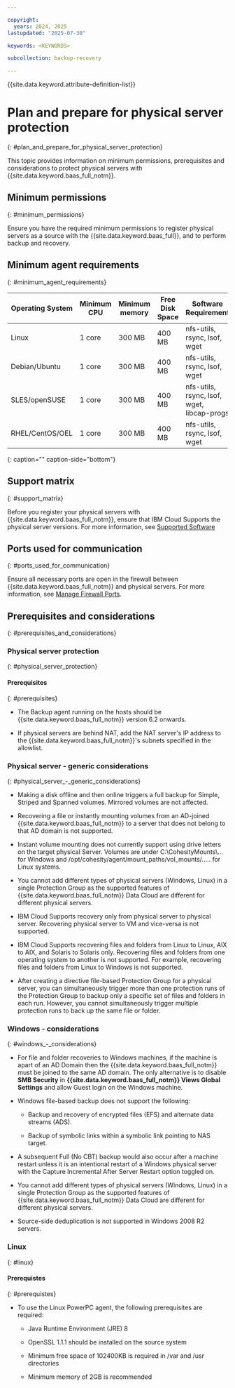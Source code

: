 ```yaml
---

copyright:
  years: 2024, 2025
lastupdated: "2025-07-30"

keywords: <KEYWORDS>

subcollection: backup-recovery

---
```


{{site.data.keyword.attribute-definition-list}}

# Plan and prepare for physical server protection
{: #plan_and_prepare_for_physical_server_protection}

This topic provides information on minimum permissions, prerequisites and considerations to protect physical servers with {{site.data.keyword.baas_full_notm}}.

## Minimum permissions
{: #minimum_permissions}

Ensure you have the required minimum permissions to register physical servers as a source with the {{site.data.keyword.baas_full}}, and to perform backup and recovery.

## Minimum agent requirements
{: #minimum_agent_requirements}

| Operating System | Minimum CPU | Minimum memory | Free Disk Space | Software Requirement |
| --- | --- | --- | --- | --- |
| Linux | 1 core | 300 MB | 400 MB | nfs-utils, rsync, lsof, wget |
| Debian/Ubuntu | 1 core | 300 MB | 400 MB | nfs-utils, rsync, lsof, wget |
| SLES/openSUSE | 1 core | 300 MB | 400 MB | nfs-utils, rsync, lsof, wget, libcap-progs |
| RHEL/CentOS/OEL | 1 core | 300 MB | 400 MB | nfs-utils, rsync, lsof, wget |
{: caption="" caption-side="bottom"}

## Support matrix
{: #support_matrix}

Before you register your physical servers with {{site.data.keyword.baas_full_notm}}, ensure that IBM Cloud Supports the physical server versions. For more information, see [Supported Software](/docs/allowlist/backup-recovery?topic=backup-recovery-supported_software)

## Ports used for communication
{: #ports_used_for_communication}

Ensure all necessary ports are open in the firewall between {{site.data.keyword.baas_full_notm}} and physical servers. For more information, see [Manage Firewall Ports](/docs/allowlist/backup-recovery?topic=backup-recovery-manage_firewall_ports).

## Prerequisites and considerations
{: #prerequisites_and_considerations}

### Physical server protection
{: #physical_server_protection}

#### Prerequisites
{: #prerequisites}

*   The Backup agent running on the hosts should be {{site.data.keyword.baas_full_notm}} version 6.2 onwards.

*   If physical servers are behind NAT, add the NAT server's IP address to the {{site.data.keyword.baas_full_notm}}'s subnets specified in the allowlist.


### Physical server - generic considerations
{: #physical_server_-_generic_considerations}

*   Making a disk offline and then online triggers a full backup for Simple, Striped and Spanned volumes. Mirrored volumes are not affected.

*   Recovering a file or instantly mounting volumes from an AD-joined {{site.data.keyword.baas_full_notm}} to a server that does not belong to that AD domain is not supported.

*   Instant volume mounting does not currently support using drive letters on the target physical Server. Volumes are under C:\\CohesityMounts\\... for Windows and /opt/cohesity/agent/mount\_paths/vol\_mounts/….. for Linux systems.

*   You cannot add different types of physical servers (Windows, Linux) in a single Protection Group as the supported features of {{site.data.keyword.baas_full_notm}} Data Cloud are different for different physical servers.

*   IBM Cloud Supports recovery only from physical server to physical server. Recovering physical server to VM and vice-versa is not supported.

*   IBM Cloud Supports recovering files and folders from Linux to Linux, AIX to AIX, and Solaris to Solaris only. Recovering files and folders from one operating system to another is not supported. For example, recovering files and folders from Linux to Windows is not supported.

*   After creating a directive file-based Protection Group for a physical server, you can simultaneously trigger more than one protection runs of the Protection Group to backup only a specific set of files and folders in each run. However, you cannot simultaneously trigger multiple protection runs to back up the same file or folder.


### Windows - considerations
{: #windows_-_considerations}

*   For file and folder recoveries to Windows machines, if the machine is apart of an AD Domain then the {{site.data.keyword.baas_full_notm}} must be joined to the same AD domain. The only alternative is to disable **SMB Security** in **{{site.data.keyword.baas_full_notm}} Views Global Settings** and allow Guest login on the Windows machine.

*   Windows file-based backup does not support the following:

    *   Backup and recovery of encrypted files (EFS) and alternate data streams (ADS).

    *   Backup of symbolic links within a symbolic link pointing to NAS target.

*   A subsequent Full (No CBT) backup would also occur after a machine restart unless it is an intentional restart of a Windows physical server with the Capture Incremental After Server Restart option toggled on.

*   You cannot add different types of physical servers (Windows, Linux) in a single Protection Group as the supported features of {{site.data.keyword.baas_full_notm}} Data Cloud are different for different physical servers.
*   Source-side deduplication is not supported in Windows 2008 R2 servers.


### Linux
{: #linux}

#### Prerequistes
{: #prerequistes}

*   To use the Linux PowerPC agent, the following prerequisites are required:

    *   Java Runtime Environment (JRE) 8

    *   OpenSSL 1.1.1 should be installed on the source system

    *   Minimum free space of 102400KB is required in /var and /usr directories

    *   Minimum memory of 2GB is recommended
